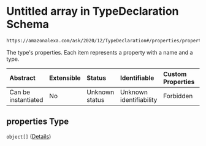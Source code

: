 # Untitled array in TypeDeclaration Schema

```txt
https://amazonalexa.com/ask/2020/12/TypeDeclaration#/properties/properties
```

The type's properties. Each item represents a property with a name and a type.

| Abstract            | Extensible | Status         | Identifiable            | Custom Properties | Additional Properties | Access Restrictions | Defined In                                                                         |
| :------------------ | :--------- | :------------- | :---------------------- | :---------------- | :-------------------- | :------------------ | :--------------------------------------------------------------------------------- |
| Can be instantiated | No         | Unknown status | Unknown identifiability | Forbidden         | Allowed               | none                | [TypeDeclaration.json*](../../schemas/TypeDeclaration.json "open original schema") |

## properties Type

`object[]` ([Details](typedeclaration-properties-properties-items.md))
